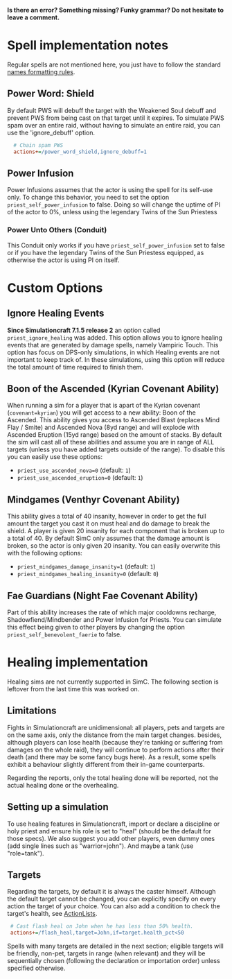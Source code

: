 **Is there an error? Something missing? Funky grammar? Do not hesitate to leave a comment.**

# Spell implementation notes

Regular spells are not mentioned here, you just have to follow the standard [names formatting rules](TextualConfigurationInterface#Names_formatting).

## Power Word: Shield
By default PWS will debuff the target with the Weakened Soul debuff and prevent PWS from being cast on that target until it expires. To simulate PWS spam over an entire raid, without having to simulate an entire raid, you can use the 'ignore\_debuff' option.
```ini
  # Chain spam PWS
  actions+=/power_word_shield,ignore_debuff=1
```

## Power Infusion
Power Infusions assumes that the actor is using the spell for its self-use only. To change this behavior, you need to set the option `priest_self_power_infusion` to false. Doing so will change the uptime of PI of the actor to 0%, unless using the legendary Twins of the Sun Priestess 

### Power Unto Others (Conduit)
This Conduit only works if you have `priest_self_power_infusion` set to false or if you have the legendary Twins of the Sun Priestess equipped, as otherwise the actor is using PI on itself.

# Custom Options

## Ignore Healing Events
**Since Simulationcraft 7.1.5 release 2** an option called `priest_ignore_healing` was added. This option allows you to ignore healing events that are generated by damage spells, namely Vampiric Touch. This option has focus on DPS-only simulations, in which Healing events are not important to keep track of. In these simulations, using this option will reduce the total amount of time required to finish them.

## Boon of the Ascended (Kyrian Covenant Ability)
When running a sim for a player that is apart of the Kyrian covenant (`covenant=kyrian`) you will get access to a new ability: Boon of the Ascended. This ability gives you access to Ascended Blast (replaces Mind Flay / Smite) and Ascended Nova (8yd range) and will explode with Ascended Eruption (15yd range) based on the amount of stacks. By default the sim will cast all of these abilities and assume you are in range of ALL targets (unless you have added targets outside of the range). To disable this you can easily use these options:

- `priest_use_ascended_nova=0` (default: `1`)
- `priest_use_ascended_eruption=0` (default: `1`)

## Mindgames (Venthyr Covenant Ability)
This ability gives a total of 40 insanity, however in order to get the full amount the target you cast it on must heal and do damage to break the shield. A player is given 20 insanity for each component that is broken up to a total of 40. By default SimC only assumes that the damage amount is broken, so the actor is only given 20 insanity. You can easily overwrite this with the following options:

- `priest_mindgames_damage_insanity=1` (default: `1`)
- `priest_mindgames_healing_insanity=0` (default: `0`)

## Fae Guardians (Night Fae Covenant Ability)
Part of this ability increases the rate of which major cooldowns recharge, Shadowfiend/Mindbender and Power Infusion for Priests. You can simulate this effect being given to other players by changing the option `priest_self_benevolent_faerie` to false. 

# Healing implementation
Healing sims are not currently supported in SimC. The following section is leftover from the last time this was worked on.

## Limitations
Fights in Simulationcraft are unidimensional: all players, pets and targets are on the same axis, only the distance from the main target changes. besides, although players can lose health (because they're tanking or suffering from damages on the whole raid), they will continue to perform actions after their death (and there may be some fancy bugs here). As a result, some spells exhibit a behaviour slightly different from their in-game counterparts.

Regarding the reports, only the total healing done will be reported, not the actual healing done or the overhealing.

## Setting up a simulation
To use healing features in Simulationcraft, import or declare a discipline or holy priest and ensure his role is set to "heal" (should be the default for those specs). We also suggest you add other players, even dummy ones (add single lines such as "warrior=john"). And maybe a tank (use "role=tank").

## Targets
Regarding the targets, by default it is always the caster himself. Although the default target cannot be changed, you can explicitly specify on every action the target of your choice. You can also add a condition to check the target's health, see [ActionLists](ActionLists).
```ini
 # Cast flash heal on John when he has less than 50% health.
 actions+=/flash_heal,target=John,if=target.health_pct<50
```

Spells with many targets are detailed in the next section; eligible targets will be friendly, non-pet, targets in range (when relevant) and they will be sequentially chosen (following the declaration or importation order) unless specified otherwise.